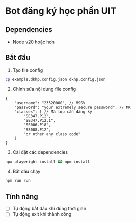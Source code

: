 # Bot đăng ký học phần UIT

## Dependencies

- Node v20 hoặc hơn

## Bắt đầu

1. Tạo file config

```sh
cp example.dkhp.config.json dkhp.config.json
```

2. Chỉnh sửa nội dung file config

```jsonc
{
    "username": "23520000", // MSSV
    "password": "your extremely secure password", // MK
    "classes": [ // Mã lớp cần đăng ký
        "SE347.P12",
        "SE347.P12.1",
        "SS006.P18",
        "SS008.P12",
        "or other any class code"
    ]
}
```

3. Cài đặt các dependencies

```sh
npx playwright install && npm install
```

4. Bắt đầu chạy

```sh
npm run run
```

## Tính năng

- [ ] Tự động bắt đầu khi đúng thời gian
- [ ] Tự động exit khi thành công
